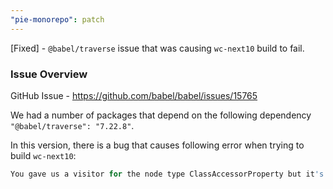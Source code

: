 ```yaml
---
"pie-monorepo": patch
---
```


[Fixed] - `@babel/traverse` issue that was causing `wc-next10` build to fail.

### Issue Overview
GitHub Issue - https://github.com/babel/babel/issues/15765

We had a number of packages that depend on the following dependency `"@babel/traverse": "7.22.8"`.

In this version, there is a bug that causes following error when trying to build `wc-next10`:

```js
You gave us a visitor for the node type ClassAccessorProperty but it's not a valid type.
```


